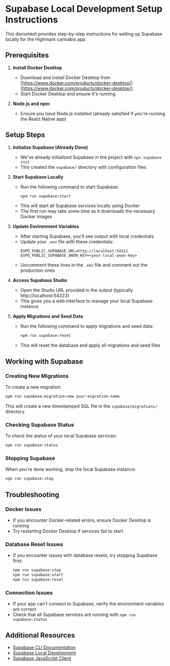 # Supabase Local Development Setup Instructions

This document provides step-by-step instructions for setting up Supabase locally for the Highmark cannabis app.

## Prerequisites

1. **Install Docker Desktop**
   - Download and install Docker Desktop from [https://www.docker.com/products/docker-desktop/](https://www.docker.com/products/docker-desktop/)
   - Start Docker Desktop and ensure it's running

2. **Node.js and npm**
   - Ensure you have Node.js installed (already satisfied if you're running the React Native app)

## Setup Steps

1. **Initialize Supabase (Already Done)**
   - We've already initialized Supabase in the project with `npx supabase init`
   - This created the `supabase/` directory with configuration files

2. **Start Supabase Locally**
   - Run the following command to start Supabase:
     ```bash
     npm run supabase:start
     ```
   - This will start all Supabase services locally using Docker
   - The first run may take some time as it downloads the necessary Docker images

3. **Update Environment Variables**
   - After starting Supabase, you'll see output with local credentials
   - Update your `.env` file with these credentials:
     ```
     EXPO_PUBLIC_SUPABASE_URL=http://localhost:54321
     EXPO_PUBLIC_SUPABASE_ANON_KEY=<your-local-anon-key>
     ```
   - Uncomment these lines in the `.env` file and comment out the production ones

4. **Access Supabase Studio**
   - Open the Studio URL provided in the output (typically http://localhost:54323)
   - This gives you a web interface to manage your local Supabase instance

5. **Apply Migrations and Seed Data**
   - Run the following command to apply migrations and seed data:
     ```bash
     npm run supabase:reset
     ```
   - This will reset the database and apply all migrations and seed files

## Working with Supabase

### Creating New Migrations

To create a new migration:

```bash
npm run supabase:migration:new your-migration-name
```

This will create a new timestamped SQL file in the `supabase/migrations/` directory.

### Checking Supabase Status

To check the status of your local Supabase services:

```bash
npm run supabase:status
```

### Stopping Supabase

When you're done working, stop the local Supabase instance:

```bash
npm run supabase:stop
```

## Troubleshooting

### Docker Issues

- If you encounter Docker-related errors, ensure Docker Desktop is running
- Try restarting Docker Desktop if services fail to start

### Database Reset Issues

- If you encounter issues with database resets, try stopping Supabase first:
  ```bash
  npm run supabase:stop
  npm run supabase:start
  npm run supabase:reset
  ```

### Connection Issues

- If your app can't connect to Supabase, verify the environment variables are correct
- Check that all Supabase services are running with `npm run supabase:status`

## Additional Resources

- [Supabase CLI Documentation](https://supabase.com/docs/reference/cli)
- [Supabase Local Development](https://supabase.com/docs/guides/local-development)
- [Supabase JavaScript Client](https://supabase.com/docs/reference/javascript/) 